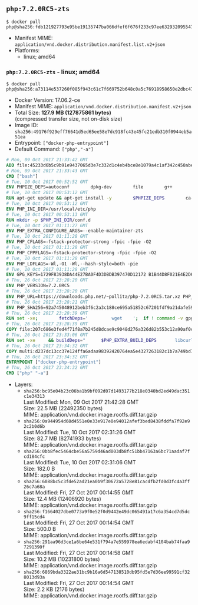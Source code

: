 ## `php:7.2.0RC5-zts`

```console
$ docker pull php@sha256:fdb121927793e95be19135747ba066dfef6f676f233c97ee6329320955477f2c
```

-	Manifest MIME: `application/vnd.docker.distribution.manifest.list.v2+json`
-	Platforms:
	-	linux; amd64

### `php:7.2.0RC5-zts` - linux; amd64

```console
$ docker pull php@sha256:a73114e537260f085f943c61c7f669752b648c0a5c76918958650e2dbc473171
```

-	Docker Version: 17.06.2-ce
-	Manifest MIME: `application/vnd.docker.distribution.manifest.v2+json`
-	Total Size: **127.9 MB (127875861 bytes)**  
	(compressed transfer size, not on-disk size)
-	Image ID: `sha256:49176f929eff76641d5ed65ee58e7dc918fc43e45fc21edb310f0944eb5a51ea`
-	Entrypoint: `["docker-php-entrypoint"]`
-	Default Command: `["php","-a"]`

```dockerfile
# Mon, 09 Oct 2017 21:33:42 GMT
ADD file:45233d6b5c9b91e9437065d3e7c332d1c4eb4bce8e1079a4c1af342c450abe67 in / 
# Mon, 09 Oct 2017 21:33:43 GMT
CMD ["bash"]
# Tue, 10 Oct 2017 00:52:52 GMT
ENV PHPIZE_DEPS=autoconf 		dpkg-dev 		file 		g++ 		gcc 		libc-dev 		libpcre3-dev 		make 		pkg-config 		re2c
# Tue, 10 Oct 2017 00:53:12 GMT
RUN apt-get update && apt-get install -y 		$PHPIZE_DEPS 		ca-certificates 		curl 		libedit2 		libsqlite3-0 		libxml2 		xz-utils 	--no-install-recommends && rm -r /var/lib/apt/lists/*
# Tue, 10 Oct 2017 00:53:12 GMT
ENV PHP_INI_DIR=/usr/local/etc/php
# Tue, 10 Oct 2017 00:53:13 GMT
RUN mkdir -p $PHP_INI_DIR/conf.d
# Tue, 10 Oct 2017 01:11:27 GMT
ENV PHP_EXTRA_CONFIGURE_ARGS=--enable-maintainer-zts
# Tue, 10 Oct 2017 01:11:28 GMT
ENV PHP_CFLAGS=-fstack-protector-strong -fpic -fpie -O2
# Tue, 10 Oct 2017 01:11:28 GMT
ENV PHP_CPPFLAGS=-fstack-protector-strong -fpic -fpie -O2
# Tue, 10 Oct 2017 01:11:28 GMT
ENV PHP_LDFLAGS=-Wl,-O1 -Wl,--hash-style=both -pie
# Tue, 10 Oct 2017 01:11:28 GMT
ENV GPG_KEYS=1729F83938DA44E27BA0F4D3DBDB397470D12172 B1B44D8F021E4E2D6021E995DC9FF8D3EE5AF27F
# Thu, 26 Oct 2017 23:28:20 GMT
ENV PHP_VERSION=7.2.0RC5
# Thu, 26 Oct 2017 23:28:20 GMT
ENV PHP_URL=https://downloads.php.net/~pollita/php-7.2.0RC5.tar.xz PHP_ASC_URL=https://downloads.php.net/~pollita/php-7.2.0RC5.tar.xz.asc
# Thu, 26 Oct 2017 23:28:21 GMT
ENV PHP_SHA256=92a745048912beb3f6c2a3c188ce695a51852c67201fdf9a21dafe59f51aecc1 PHP_MD5=
# Thu, 26 Oct 2017 23:28:39 GMT
RUN set -xe; 		fetchDeps=' 		wget 	'; 	if ! command -v gpg > /dev/null; then 		fetchDeps="$fetchDeps 			dirmngr 			gnupg2 		"; 	fi; 	apt-get update; 	apt-get install -y --no-install-recommends $fetchDeps; 	rm -rf /var/lib/apt/lists/*; 		mkdir -p /usr/src; 	cd /usr/src; 		wget -O php.tar.xz "$PHP_URL"; 		if [ -n "$PHP_SHA256" ]; then 		echo "$PHP_SHA256 *php.tar.xz" | sha256sum -c -; 	fi; 	if [ -n "$PHP_MD5" ]; then 		echo "$PHP_MD5 *php.tar.xz" | md5sum -c -; 	fi; 		if [ -n "$PHP_ASC_URL" ]; then 		wget -O php.tar.xz.asc "$PHP_ASC_URL"; 		export GNUPGHOME="$(mktemp -d)"; 		for key in $GPG_KEYS; do 			gpg --keyserver ha.pool.sks-keyservers.net --recv-keys "$key"; 		done; 		gpg --batch --verify php.tar.xz.asc php.tar.xz; 		rm -rf "$GNUPGHOME"; 	fi; 		apt-get purge -y --auto-remove -o APT::AutoRemove::RecommendsImportant=false $fetchDeps
# Thu, 26 Oct 2017 23:28:39 GMT
COPY file:207c686e3fed4f71f8a7b245d8dcae9c9048d276a326d82b553c12a90af0c0ca in /usr/local/bin/ 
# Thu, 26 Oct 2017 23:33:06 GMT
RUN set -xe 	&& buildDeps=" 		$PHP_EXTRA_BUILD_DEPS 		libcurl4-openssl-dev 		libedit-dev 		libsqlite3-dev 		libssl-dev 		libxml2-dev 		zlib1g-dev 	" 	&& apt-get update && apt-get install -y $buildDeps --no-install-recommends && rm -rf /var/lib/apt/lists/* 		&& export CFLAGS="$PHP_CFLAGS" 		CPPFLAGS="$PHP_CPPFLAGS" 		LDFLAGS="$PHP_LDFLAGS" 	&& docker-php-source extract 	&& cd /usr/src/php 	&& gnuArch="$(dpkg-architecture --query DEB_BUILD_GNU_TYPE)" 	&& debMultiarch="$(dpkg-architecture --query DEB_BUILD_MULTIARCH)" 	&& if [ ! -d /usr/include/curl ]; then 		ln -sT "/usr/include/$debMultiarch/curl" /usr/local/include/curl; 	fi 	&& ./configure 		--build="$gnuArch" 		--with-config-file-path="$PHP_INI_DIR" 		--with-config-file-scan-dir="$PHP_INI_DIR/conf.d" 				--disable-cgi 				--enable-ftp 		--enable-mbstring 		--enable-mysqlnd 				--with-curl 		--with-libedit 		--with-openssl 		--with-zlib 				--with-pcre-regex=/usr 		--with-libdir="lib/$debMultiarch" 				$PHP_EXTRA_CONFIGURE_ARGS 	&& make -j "$(nproc)" 	&& make install 	&& { find /usr/local/bin /usr/local/sbin -type f -executable -exec strip --strip-all '{}' + || true; } 	&& make clean 	&& cd / 	&& docker-php-source delete 		&& apt-get purge -y --auto-remove -o APT::AutoRemove::RecommendsImportant=false $buildDeps 		&& pecl update-channels 	&& rm -rf /tmp/pear ~/.pearrc
# Thu, 26 Oct 2017 23:34:32 GMT
COPY multi:d237dc13cc37e124ffa6adaa98392420764ea5e4327263182c1b7a749bd736fa in /usr/local/bin/ 
# Thu, 26 Oct 2017 23:34:32 GMT
ENTRYPOINT ["docker-php-entrypoint"]
# Thu, 26 Oct 2017 23:34:32 GMT
CMD ["php" "-a"]
```

-	Layers:
	-	`sha256:bc95e04b23c06ba1b9bf092d07d1493177b218e0340bd2ed49dac351c1e34313`  
		Last Modified: Mon, 09 Oct 2017 21:42:28 GMT  
		Size: 22.5 MB (22492350 bytes)  
		MIME: application/vnd.docker.image.rootfs.diff.tar.gzip
	-	`sha256:0a944954d60d4551e0e33e917e0e94012afef3bed8438fddfa7f92e92c2b0d6b`  
		Last Modified: Tue, 10 Oct 2017 02:31:26 GMT  
		Size: 82.7 MB (82741933 bytes)  
		MIME: application/vnd.docker.image.rootfs.diff.tar.gzip
	-	`sha256:0bb8fec5464cbe56a5759d46ad003db8fc51bb47163a6bc71aadaf7fcd184cfc`  
		Last Modified: Tue, 10 Oct 2017 02:31:06 GMT  
		Size: 182.0 B  
		MIME: application/vnd.docker.image.rootfs.diff.tar.gzip
	-	`sha256:6088bc5c3fde52ad21ea0b9f30672a5728e81cacdfb2fd0d3fc4a3ff26c7a68a`  
		Last Modified: Fri, 27 Oct 2017 00:14:55 GMT  
		Size: 12.4 MB (12406920 bytes)  
		MIME: application/vnd.docker.image.rootfs.diff.tar.gzip
	-	`sha256:f1664027dbe0773a9f0e52f0d9442e49dc065491a17c6a354cd7d5dc9ff15cd4`  
		Last Modified: Fri, 27 Oct 2017 00:14:54 GMT  
		Size: 500.0 B  
		MIME: application/vnd.docker.image.rootfs.diff.tar.gzip
	-	`sha256:291aa96d3ce1a6be64e531f794a7e559978ea6edabf4104bab74faa97291390f`  
		Last Modified: Fri, 27 Oct 2017 00:14:58 GMT  
		Size: 10.2 MB (10231800 bytes)  
		MIME: application/vnd.docker.image.rootfs.diff.tar.gzip
	-	`sha256:6869bda3322ae31bc9b16a6d547138510db95fd5e7d36ee99591cf328013d93a`  
		Last Modified: Fri, 27 Oct 2017 00:14:54 GMT  
		Size: 2.2 KB (2176 bytes)  
		MIME: application/vnd.docker.image.rootfs.diff.tar.gzip
